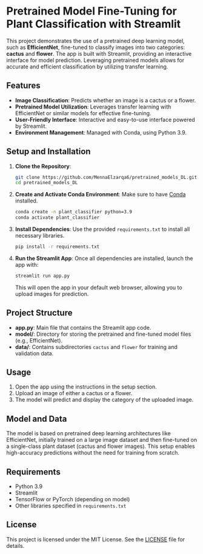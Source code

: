 
# Pretrained Model Fine-Tuning for Plant Classification with Streamlit

This project demonstrates the use of a pretrained deep learning model, such as **EfficientNet**, fine-tuned to classify images into two categories: **cactus** and **flower**. The app is built with Streamlit, providing an interactive interface for model prediction. Leveraging pretrained models allows for accurate and efficient classification by utilizing transfer learning.

## Features

- **Image Classification**: Predicts whether an image is a cactus or a flower.
- **Pretrained Model Utilization**: Leverages transfer learning with EfficientNet or similar models for effective fine-tuning.
- **User-Friendly Interface**: Interactive and easy-to-use interface powered by Streamlit.
- **Environment Management**: Managed with Conda, using Python 3.9.

## Setup and Installation

1. **Clone the Repository**:
   ```bash
   git clone https://github.com/MennaElzarqa6/pretrained_models_DL.git
   cd pretrained_models_DL
   ```

2. **Create and Activate Conda Environment**:
   Make sure to have [Conda](https://docs.conda.io/projects/conda/en/latest/user-guide/install/index.html) installed.

   ```bash
   conda create -n plant_classifier python=3.9
   conda activate plant_classifier
   ```

3. **Install Dependencies**:
   Use the provided `requirements.txt` to install all necessary libraries.

   ```bash
   pip install -r requirements.txt
   ```

4. **Run the Streamlit App**:
   Once all dependencies are installed, launch the app with:

   ```bash
   streamlit run app.py
   ```

   This will open the app in your default web browser, allowing you to upload images for prediction.

## Project Structure

- **app.py**: Main file that contains the Streamlit app code.
- **model/**: Directory for storing the pretrained and fine-tuned model files (e.g., EfficientNet).
- **data/**: Contains subdirectories `cactus` and `flower` for training and validation data.

## Usage

1. Open the app using the instructions in the setup section.
2. Upload an image of either a cactus or a flower.
3. The model will predict and display the category of the uploaded image.

## Model and Data

The model is based on pretrained deep learning architectures like EfficientNet, initially trained on a large image dataset and then fine-tuned on a single-class plant dataset (cactus and flower images). This setup enables high-accuracy predictions without the need for training from scratch.

## Requirements

- Python 3.9
- Streamlit
- TensorFlow or PyTorch (depending on model)
- Other libraries specified in `requirements.txt`

## License

This project is licensed under the MIT License. See the [LICENSE](LICENSE) file for details.
